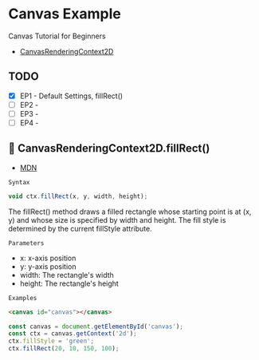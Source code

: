 # Canvas Example

Canvas Tutorial for Beginners

- [CanvasRenderingContext2D](https://developer.mozilla.org/en-US/docs/Web/API/CanvasRenderingContext2D)

## TODO

- [x] EP1 - Default Settings, fillRect()
- [ ] EP2 -
- [ ] EP3 -
- [ ] EP4 -

## 📔 CanvasRenderingContext2D.fillRect()

- [MDN](https://developer.mozilla.org/en-US/docs/Web/API/CanvasRenderingContext2D/fillRect)

`Syntax`

```js
void ctx.fillRect(x, y, width, height);
```

The fillRect() method draws a filled rectangle whose starting point is at (x, y) and whose size is specified by width and height. The fill style is determined by the current fillStyle attribute.

`Parameters`

- x: x-axis position
- y: y-axis position
- width: The rectangle's width
- height: The rectangle's height

`Examples`

```html
<canvas id="canvas"></canvas>
```

```js
const canvas = document.getElementById('canvas');
const ctx = canvas.getContext('2d');
ctx.fillStyle = 'green';
ctx.fillRect(20, 10, 150, 100);
```
